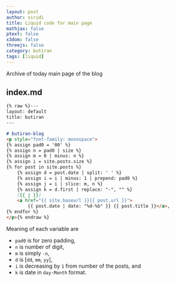 ```yaml
---
layout: post
author: viridi
title: Liquid code for main page
mathjax: false
ptext: false
x3dom: false
threejs: false
category: butiran
tags: [liquid]
---
```

Archive of today main page of the blog

## index.md
```md
{% raw %}---
layout: default
title: butiran
---

# butiran-blog
<p style="font-family: monospace">
{% assign pad0 = '00' %}
{% assign n = pad0 | size %}
{% assign m = 0 | minus: n %}
{% assign i = site.posts.size %}
{% for post in site.posts %}
	{% assign d = post.date | split: ' ' %}
	{% assign i = i | minus: 1 | prepend: pad0 %}
	{% assign j = i | slice: m, n %}
	{% assign k = d.first | replace: "-", "" %}
	[{{ j }}]
	<a href="{{ site.baseurl }}{{ post.url }}">
		{{ post.date | date: "%d-%b" }} {{ post.title }}</a>,
{% endfor %}
</p>{% endraw %}
```

Meaning of each variable are 
- `pad0` is for zero padding,
- `n` is number of digit,
- `m` is simply `-n`,
- `d` is [`dd`, `mm`, `yy`],
- `i` is decreasing by `1` from number of the posts, and
- `k` is date in `day-Month` format.
